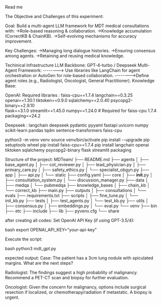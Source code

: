 Read me

The Objective and Challenges of this experiment:

Goal: Build a multi-agent LLM framework for MDT medical consultations with:
->Role-based reasoning & collaboration.
->Knowledge accumulation (CorrectKB & ChainKB).
->Self-evolving mechanisms for accuracy improvement.

Key Challenges:
->Managing long dialogue histories.
->Ensuring consensus among agents.
->Retaining and reusing medical knowledge.

Techinical Infrastructure
LLM Backbone: GPT-4-turbo / Deepseek 
Multi-Agent Framework: 
--------> Use libraries like LangChain for agent orchestration or AutoGen for role-based collaboration.
-------->Define agent roles (e.g., Radiologist, Oncologist, General Practitioner).
Knowledge Base:

OpenAI:
Required libraries :
faiss-cpu==1.7.4
langchain==0.3.25
openai==1.30.1
tiktoken==0.9.0
sqlalchemy==2.0.40
psycopg2-binary==2.9.10  
flask==3.1.0
streamlit==1.45.0
numpy==1.24.0  # Required for faiss-cpu 1.7.4
packaging==24.2

Deepseek : 
langchain
deepseek
pydantic
pyyaml
fastapi
uvicorn
numpy
scikit-learn
pandas
tqdm
sentence-transformers
faiss-cpu


python3 -m venv venv
source venv/bin/activate
pip install --upgrade pip setuptools wheel
pip install faiss-cpu==1.7.4
pip install langchain openai tiktoken sqlalchemy psycopg2-binary flask streamlit packaging

Structure of the project:
MDTeam/
├── README.md
├── agents
│   ├── base_agent.py
│   ├── cot_reviewer.py
│   ├── lead_physician.py
│   ├── primary_care.py
│   ├── safety_ethics.py
│   └── specialist_obgyn.py
├── app
│   ├── api.py
│   └── static
├── config.yaml
├── core
│   ├── __init__.py
│   ├── consultation_system.py
│   └── discussion_manager.py
├── data
│   ├── medqa
│   └── pubmedqa
├── knowledge_bases
│   ├── chain_kb
│   └── correct_kb
├── main.py
├── outputs
│   ├── consultations
│   └── evals
├── requirements.txt
├── scripts
│   ├── fine_tune.py
│   └── init_kb.py
├── tests
│   ├── test_agents.py
│   └── test_kb.py
├── utils
│   ├── consensus.py
│   ├── embeddings.py
│   └── eval.py
└── venv
    ├── bin
    ├── etc
    ├── include
    ├── lib
    ├── pyvenv.cfg
    └── share


after creating all codes:
Set OpenAI API Key (if using GPT-3.5/4):

bash
export OPENAI_API_KEY="your-api-key"

Execute the script:

bash
python3 mdt_gpt.py

expected output: 
Case: The patient has a 3cm lung nodule with spiculated margins. What are the next steps?

Radiologist: The findings suggest a high probability of malignancy. Recommend a PET-CT scan and biopsy for further evaluation.

Oncologist: Given the concern for malignancy, options include surgical resection if localized, or chemotherapy/radiation if metastatic. A biopsy is urgent.